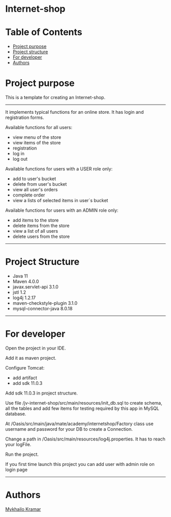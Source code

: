 # Internet-shop
# Table of Contents
* [Project purpose](#purpose)
* [Project structure](#structure)
* [For developer](#developer-start)
* [Authors](#authors)
# <a name="purpose"></a>Project purpose

This is a template for creating an Internet-shop.
<hr>
It implements typical functions for an online store. 
It has login and registration forms.

Available functions for all users: 
* view menu of the store
* view items of the store
* registration
* log in
* log out
  
Available functions for users with a USER role only: 
* add to user's bucket
* delete from user's bucket
* view all user's orders
* complete order
* view a lists of selected items in user`s bucket

Available functions for users with an ADMIN role only:
* add items to the store
* delete items from the store
* view a list of all users
* delete users from the store

<hr>

# <a name="structure"></a>Project Structure
* Java 11
* Maven 4.0.0
* javax.servlet-api 3.1.0
* jstl 1.2
* log4j 1.2.17
* maven-checkstyle-plugin 3.1.0
* mysql-connector-java 8.0.18
<hr>

# <a name="developer-start"></a>For developer
Open the project in your IDE.

Add it as maven project.

Configure Tomcat:
* add artifact
* add sdk 11.0.3

Add sdk 11.0.3 in project structure.

Use file /jv-internet-shop/src/main/resources/init_db.sql to create schema, all the tables and add few items for testing required by this app in MySQL database.

At /Oasis/src/main/java/mate/academy/internetshop/Factory class use username and password for your DB to create a Connection.

Change a path in /Oasis/src/main/resources/log4j.properties. It has to reach your logFile.

Run the project.

If you first time launch this project you can add user with admin role on login page 
 
<hr>

# <a name="authors"></a>Authors
[Mykhailo Kramar](https://github.com/Mykhaylo12?tab=repositories)

